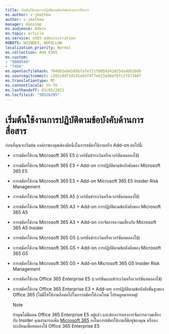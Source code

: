 ```yaml
---
title: เริ่มต้นใช้งานการปฏิบัติตามข้อบังคับด้านการสื่อสาร
ms.author: v-jmathew
author: v-jmathew
manager: dansimp
ms.audience: Admin
ms.topic: article
ms.service: o365-administration
ROBOTS: NOINDEX, NOFOLLOW
localization_priority: Normal
ms.collection: Adm_O365
ms.custom:
- "9000549"
- "7456"
ms.openlocfilehash: 704091ede595bfa7e721f8059241825daddb20db
ms.sourcegitcommit: c202c0df2d141e63f4f7eb13a56efbfc2f57348f
ms.translationtype: MT
ms.contentlocale: th-TH
ms.lasthandoff: 03/05/2021
ms.locfileid: "50526295"
---
```

# <a name="get-started-with-communication-compliance"></a>เริ่มต้นใช้งานการปฏิบัติตามข้อบังคับด้านการสื่อสาร

ก่อนที่คุณจะเริ่มต้น องค์กรของคุณต้องมีหนึ่งในการสมัครใช้งานหรือ Add-on ต่อไปนี้:

* การสมัครใช้งาน Microsoft 365 E5 (เวอร์ชันชําระเงินหรือเวอร์ชันทดลองใช้)
* การสมัครใช้งาน Microsoft 365 E3 + Add-on การปฏิบัติตามข้อบังคับของ Microsoft 365 E5
* การสมัครใช้งาน Microsoft 365 E3 + Add-on Microsoft 365 E5 Insider Risk Management
* การสมัครใช้งาน Microsoft 365 A5 (เวอร์ชันชําระเงินหรือเวอร์ชันทดลองใช้)
* การสมัครใช้งาน Microsoft 365 A3 + Add-on การปฏิบัติตามข้อบังคับของ Microsoft 365 A5
* การสมัครใช้งาน Microsoft 365 A3 + Add-on การจัดการความเสี่ยงกับ Microsoft 365 A5 Insider
* การสมัครใช้งาน Microsoft 365 G5 (เวอร์ชันชําระเงินหรือเวอร์ชันทดลองใช้)
* การสมัครใช้งาน Microsoft 365 G5 + Add-on การปฏิบัติตามข้อบังคับของ Microsoft 365 G5
* การสมัครใช้งาน Microsoft 365 G5 + Add-on Microsoft 365 G5 Insider Risk Management
* การสมัครใช้งาน Office 365 Enterprise E5 (เวอร์ชันแบบชําระเงินหรือเวอร์ชันทดลองใช้)
* การสมัครใช้งาน Office 365 Enterprise E3 + Add-on การปฏิบัติตามข้อบังคับขั้นสูงของ Office 365 (ไม่มีให้ใช้งานอีกต่อไปในการสมัครใช้งานใหม่ โปรดดูหมายเหตุ)

    > [!NOTE]
    > ถ้าคุณไม่มีแผน Office 365 Enterprise E5 อยู่แล้ว และต้องการลองการจัดการความเสี่ยงกับ Insider คุณสามารถเพิ่ม [Microsoft 365](https://go.microsoft.com/fwlink/?linkid=2130508) ลงในการสมัครใช้งานที่มีอยู่ของคุณ หรือลงทะเบียนเพื่อทดลองใช้ Office 365 Enterprise E5
